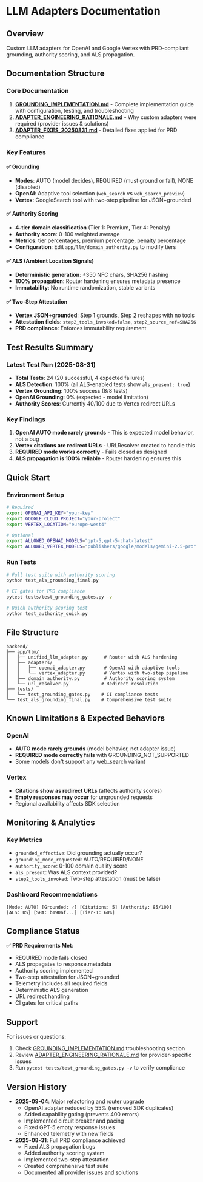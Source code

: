 # LLM Adapters Documentation

## Overview
Custom LLM adapters for OpenAI and Google Vertex with PRD-compliant grounding, authority scoring, and ALS propagation.

## Documentation Structure

### Core Documentation
1. **[GROUNDING_IMPLEMENTATION.md](./GROUNDING_IMPLEMENTATION.md)** - Complete implementation guide with configuration, testing, and troubleshooting
2. **[ADAPTER_ENGINEERING_RATIONALE.md](./ADAPTER_ENGINEERING_RATIONALE.md)** - Why custom adapters were required (provider issues & solutions)
3. **[ADAPTER_FIXES_20250831.md](./ADAPTER_FIXES_20250831.md)** - Detailed fixes applied for PRD compliance

### Key Features

#### ✅ Grounding
- **Modes**: AUTO (model decides), REQUIRED (must ground or fail), NONE (disabled)
- **OpenAI**: Adaptive tool selection (`web_search` vs `web_search_preview`)
- **Vertex**: GoogleSearch tool with two-step pipeline for JSON+grounded

#### ✅ Authority Scoring
- **4-tier domain classification** (Tier 1: Premium, Tier 4: Penalty)
- **Authority score**: 0-100 weighted average
- **Metrics**: tier percentages, premium percentage, penalty percentage
- **Configuration**: Edit `app/llm/domain_authority.py` to modify tiers

#### ✅ ALS (Ambient Location Signals)
- **Deterministic generation**: ≤350 NFC chars, SHA256 hashing
- **100% propagation**: Router hardening ensures metadata presence
- **Immutability**: No runtime randomization, stable variants

#### ✅ Two-Step Attestation
- **Vertex JSON+grounded**: Step 1 grounds, Step 2 reshapes with no tools
- **Attestation fields**: `step2_tools_invoked=false`, `step2_source_ref=SHA256`
- **PRD compliance**: Enforces immutability requirement

## Test Results Summary

### Latest Test Run (2025-08-31)
- **Total Tests**: 24 (20 successful, 4 expected failures)
- **ALS Detection**: 100% (all ALS-enabled tests show `als_present: true`)
- **Vertex Grounding**: 100% success (8/8 tests)
- **OpenAI Grounding**: 0% (expected - model limitation)
- **Authority Scores**: Currently 40/100 due to Vertex redirect URLs

### Key Findings
1. **OpenAI AUTO mode rarely grounds** - This is expected model behavior, not a bug
2. **Vertex citations are redirect URLs** - URLResolver created to handle this
3. **REQUIRED mode works correctly** - Fails closed as designed
4. **ALS propagation is 100% reliable** - Router hardening ensures this

## Quick Start

### Environment Setup
```bash
# Required
export OPENAI_API_KEY="your-key"
export GOOGLE_CLOUD_PROJECT="your-project"
export VERTEX_LOCATION="europe-west4"

# Optional
export ALLOWED_OPENAI_MODELS="gpt-5,gpt-5-chat-latest"
export ALLOWED_VERTEX_MODELS="publishers/google/models/gemini-2.5-pro"
```

### Run Tests
```bash
# Full test suite with authority scoring
python test_als_grounding_final.py

# CI gates for PRD compliance
pytest tests/test_grounding_gates.py -v

# Quick authority scoring test
python test_authority_quick.py
```

## File Structure
```
backend/
├── app/llm/
│   ├── unified_llm_adapter.py      # Router with ALS hardening
│   ├── adapters/
│   │   ├── openai_adapter.py       # OpenAI with adaptive tools
│   │   └── vertex_adapter.py       # Vertex with two-step pipeline
│   ├── domain_authority.py         # Authority scoring system
│   └── url_resolver.py            # Redirect resolution
├── tests/
│   └── test_grounding_gates.py    # CI compliance tests
└── test_als_grounding_final.py    # Comprehensive test suite
```

## Known Limitations & Expected Behaviors

### OpenAI
- **AUTO mode rarely grounds** (model behavior, not adapter issue)
- **REQUIRED mode correctly fails** with GROUNDING_NOT_SUPPORTED
- Some models don't support any web_search variant

### Vertex
- **Citations show as redirect URLs** (affects authority scores)
- **Empty responses may occur** for ungrounded requests
- Regional availability affects SDK selection

## Monitoring & Analytics

### Key Metrics
- `grounded_effective`: Did grounding actually occur?
- `grounding_mode_requested`: AUTO/REQUIRED/NONE
- `authority_score`: 0-100 domain quality score
- `als_present`: Was ALS context provided?
- `step2_tools_invoked`: Two-step attestation (must be false)

### Dashboard Recommendations
```
[Mode: AUTO] [Grounded: ✓] [Citations: 5] [Authority: 85/100]
[ALS: US] [SHA: b190af...] [Tier-1: 60%]
```

## Compliance Status

✅ **PRD Requirements Met**:
- REQUIRED mode fails closed
- ALS propagates to response.metadata
- Authority scoring implemented
- Two-step attestation for JSON+grounded
- Telemetry includes all required fields
- Deterministic ALS generation
- URL redirect handling
- CI gates for critical paths

## Support

For issues or questions:
1. Check [GROUNDING_IMPLEMENTATION.md](./GROUNDING_IMPLEMENTATION.md) troubleshooting section
2. Review [ADAPTER_ENGINEERING_RATIONALE.md](./ADAPTER_ENGINEERING_RATIONALE.md) for provider-specific issues
3. Run `pytest tests/test_grounding_gates.py -v` to verify compliance

## Version History
- **2025-09-04**: Major refactoring and router upgrade
  - OpenAI adapter reduced by 55% (removed SDK duplicates)
  - Added capability gating (prevents 400 errors)
  - Implemented circuit breaker and pacing
  - Fixed GPT-5 empty response issues
  - Enhanced telemetry with new fields
- **2025-08-31**: Full PRD compliance achieved
  - Fixed ALS propagation bugs
  - Added authority scoring system
  - Implemented two-step attestation
  - Created comprehensive test suite
  - Documented all provider issues and solutions